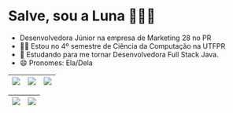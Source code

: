 # Salve, sou a Luna 👩🏻‍💻 
- Desenvolvedora Júnior na empresa de Marketing 28 no PR
- ✍🏻 Estou no 4º semestre de Ciência da Computação na UTFPR
- 🌱 Estudando para me tornar Desenvolvedora Full Stack Java.
- 😄 Pronomes: Ela/Dela

| ![](http://github-profile-summary-cards.vercel.app/api/cards/stats?username=lunaribeiro&theme=nord_dark) | ![](http://github-profile-summary-cards.vercel.app/api/cards/repos-per-language?username=lunaribeiro&hide=Html&theme=nord_dark) | ![](http://github-profile-summary-cards.vercel.app/api/cards/most-commit-language?username=lunaribeiro&theme=nord_dark) |
| :-: | :-: | :-: |

| ![](http://github-profile-summary-cards.vercel.app/api/cards/profile-details?username=lunaribeiro&theme=nord_dark) | ![](https://github-readme-streak-stats.herokuapp.com/?user=arthurspk&hide_border=true&date_format=M%20j%5B%2C%20Y%5D&background=2D3742&stroke=2D3742&ring=6bbbca&fire=6bbbca&currStreakNum=fff&sideNums=6bbbca&currStreakLabel=6bbbca&sideLabels=fff&dates=fff) |
| :-: | :-: |



